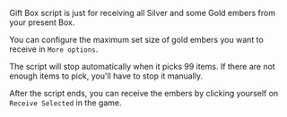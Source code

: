 Gift Box script is just for receiving all Silver and some Gold embers from your present Box.

You can configure the maximum set size of gold embers you want to receive in `More options`.

The script will stop automatically when it picks 99 items. If there are not enough items to pick, you'll have to stop it manually.

After the script ends, you can receive the embers by clicking yourself on `Receive Selected` in the game.